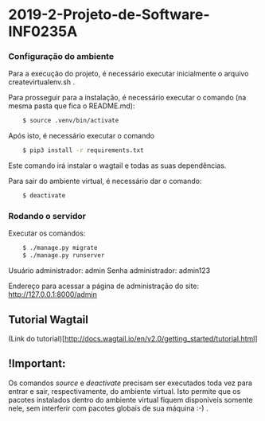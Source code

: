 # 2019-2-Projeto-de-Software-INF0235A

### Configuração do ambiente

Para a execução do projeto, é necessário executar inicialmente o arquivo createvirtualenv.sh .

Para prosseguir para a instalação, é necessário executar o comando (na mesma pasta que fica o README.md):
```sh
	$ source .venv/bin/activate
```
Após isto, é necessário executar o comando
```sh
	$ pip3 install -r requirements.txt
```
Este comando irá instalar o wagtail e todas as suas dependências.


Para sair do ambiente virtual, é necessário dar o comando:
```sh
	$ deactivate
```

### Rodando o servidor

Executar os comandos:
```sh
    $ ./manage.py migrate
    $ ./manage.py runserver
```

Usuário administrador: admin
Senha administrador: admin123

Endereço para acessar a página de administração do site:
http://127.0.0.1:8000/admin

## Tutorial Wagtail

(Link do tutorial)[http://docs.wagtail.io/en/v2.0/getting_started/tutorial.html]


## !Important:
Os comandos *source* e *deactivate* precisam ser executados toda vez para entrar e sair, respectivamente, do ambiente virtual.
Isto permite que os pacotes instalados dentro do ambiente virtual fiquem disponíveis somente nele, sem interferir com pacotes globais de sua máquina :-) .
